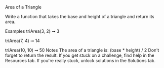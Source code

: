 Area of a Triangle

Write a function that takes the base and height of a triangle and return its area.

Examples
triArea(3, 2) ➞ 3

triArea(7, 4) ➞ 14

triArea(10, 10) ➞ 50
Notes
The area of a triangle is: (base * height) / 2
Don't forget to return the result.
If you get stuck on a challenge, find help in the Resources tab.
If you're really stuck, unlock solutions in the Solutions tab.